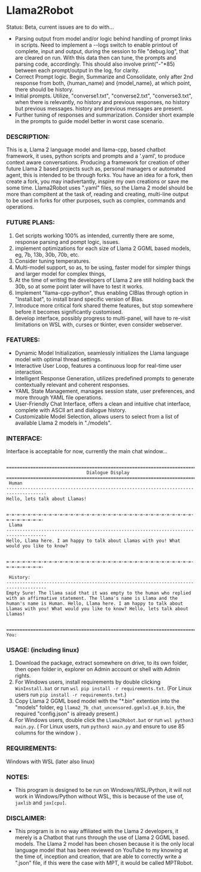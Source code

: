 # Llama2Robot
Status: Beta, current issues are to do with...
* Parsing output from model and/or logic behind handling of prompt links in scripts. Need to implement  a --logs switch to enable printout of complete, input and output, during the session to file "debug.log", that are cleared on run. With this data then can tune, the prompts and parsing code, accordingly. This should also involve print("-"*85) between each prompt/output in the log, for clarity.
* Correct Prompt logic. Begin, Summarize and Consolidate, only after 2nd response from both, {human_name) and {model_name}, at which point, there should be history.
* Initial prompts. Utilize, "converse1.txt", "converse2.txt", "converse3.txt", when there is relevantly, no history and previous responses, no history but previous messages. history and previous messages are present.
* Further tuning of responses and summarization. Consider short example in the prompts to guide model better in worst case scenario.

### DESCRIPTION:
This is a, Llama 2 language model and llama-cpp, based chatbot framework, it uses, python scripts and prompts and a '.yaml', to produce context aware conversations. Producing a framework for creation of other future Llama 2 based projects such as, personal managers or automated agent, this is intended to be through forks. You have an idea for a fork, then create a fork, you may inadvertantly, inspire my own creations or save me some time. Llama2Robot uses ".yaml" files, so the Llama 2 model should be more than compitent at the task of, reading and creating, multi-line output to be used in forks for other purposes, such as complex, commands and operations.

### FUTURE PLANS:
1) Get scripts working 100% as intended, currently there are some, response parsing and pompt logic, issues.
2) implement optimizations for each size of Llama 2 GGML based models, eg, 7b, 13b, 30b, 70b, etc.
3) Consider tuning temperatures.
4) Multi-model support, so as, to be using, faster model for simpler things and larger model for complex things,
5) At the time of writing the developers of Llama 2 are still holding back the 30b, so at some point later will have to test it works.
6) Implement "llama-cpp-python", thus enabling ClBlas through option in "Install.bat", to install brand specific version of Blas.
7) Introduce more critical fork shared theme features, but stop somewhere before it becomes significantly customised.
8) develop interface, possibly progress to multi-panel, will have to re-visit limitations on WSL with, curses or tkinter, even consider webserver. 

### FEATURES:
* Dynamic Model Initialization, seamlessly initializes the Llama language model with optimal thread settings.
* Interactive User Loop, features a continuous loop for real-time user interaction.
* Intelligent Response Generation, utilizes predefined prompts to generate contextually relevant and coherent responses.
* YAML State Management, manages session state, user preferences, and more through YAML file operations.
* User-Friendly Chat Interface, offers a clean and intuitive chat interface, complete with ASCII art and dialogue history.
* Customizable Model Selection, allows users to select from a list of available Llama 2 models in "./models".


### INTERFACE:
Interface is acceptable for now, currently the main chat window...
```

=====================================================================================
                              Dialogue Display
=====================================================================================
 Human
-------------------------------------------------------------------------------------
Hello, lets talk about Llamas!


=-=-=-=-=-=-=-=-=-=-=-=-=-=-=-=-=-=-=-=-=-=-=-=-=-=-=-=-=-=-=-=-=-=-=-=-=-=-=-=-=-=-
 Llama
-------------------------------------------------------------------------------------
Hello, Llama here. I am happy to talk about Llamas with you! What would you like to know?


=-=-=-=-=-=-=-=-=-=-=-=-=-=-=-=-=-=-=-=-=-=-=-=-=-=-=-=-=-=-=-=-=-=-=-=-=-=-=-=-=-=-

 History:
-------------------------------------------------------------------------------------
Empty Sure! The llama said that it was empty to the human who replied with an affirmative statement. The llama's name is Llama and the human's name is Human. Hello, Llama here. I am happy to talk about Llamas with you! What would you like to know? Hello, lets talk about Llamas!


=====================================================================================
You:
```

### USAGE: (including linux)
1) Download the package, extract somewhere on drive, to its own folder, then open folder in, explorer on Admin account or shell with Admin rights.
2) For Windows users, install requirements by double clicking `WinInstall.bat` or run `wsl pip install -r requirements.txt`. (For Linux users run `pip install -r requirements.txt`.)
3) Copy Llama 2 GGML bsed model with the "*.bin" extention into the "models" folder, eg `llama2_7b_chat_uncensored.ggmlv3.q4_0.bin`, the required "config.json" is already present.)
4) For Windows users, double click the `Llama2Robot.bat` or run `wsl python3 main.py`. ( For Linux users, run `python3 main.py` and ensure to use 85 columns for the window ) .

### REQUIREMENTS:
Windows with WSL (later also linux)

### NOTES:
* This program is designed to be run on Windows/WSL/Python, it will not work in Windows/Python without WSL, this is because of the use of, `jaxlib` and `jax[cpu]`. 

### DISCLAIMER:
* This program is in no way affiliated with the Llama 2 developers, it merely is a Chatbot that runs through the use of Llama 2 GGML based. models. The Llama 2 model has been chosen because it is the only local language model that has been reviewed on YouTube to my knowing at the time of, inception and creation, that are able to correctly write a ".json" file, if this were the case with MPT, it would be called MPTRobot. 
